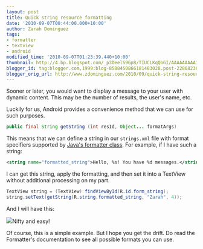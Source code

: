 ```yaml
---
layout: post
title: Quick string resource formatting
date: '2010-09-07T00:44:00.000+10:00'
author: Zarah Dominguez
tags:
- formatter
- textview
- android
modified_time: '2010-09-07T01:23:39.440+10:00'
thumbnail: http://4.bp.blogspot.com/_p3DeelS9Gp8/TIUCLKqQbGI/AAAAAAAAA1Y/6YbcbebVGeg/s72-c/string_formatter.png
blogger_id: tag:blogger.com,1999:blog-8588450866181483028.post-2286823627152758093
blogger_orig_url: http://www.zdominguez.com/2010/09/quick-string-resource-formatting.html
---
```


Sooner or later, you would want to display a message to your user with dynamic content. This may be the number of results, the user's name, etc.

Luckily for us, Android provides a convenience method that we can use for such purposes.

```java
public final String getString (int resId, Object... formatArgs)
```

This means that we can define a string in our `strings.xml` file with format specifiers supported by [Java's formatter class](http://developer.android.com/reference/java/util/Formatter.html). For example, if I have such a string:</div>

```xml
<string name="formatted_string">Hello, %s! You have %d messages.</string>
```

I can get this string, apply the formatting, and then set it into a TextView without additional processing on my part.


```java
TextView string = (TextView) findViewById(R.id.form_string);
string.setText(getString(R.string.formatted_string, "Zarah", 4));
```

And I will have this:

[![](http://4.bp.blogspot.com/_p3DeelS9Gp8/TIUCLKqQbGI/AAAAAAAAA1Y/6YbcbebVGeg/s320/string_formatter.png)](http://4.bp.blogspot.com/_p3DeelS9Gp8/TIUCLKqQbGI/AAAAAAAAA1Y/6YbcbebVGeg/s1600/string_formatter.png)Nifty and easy!

Of course, this is a simple example. But I hope you get the drift. Do read the Formatter's documentation to see all possible formats you can use.
